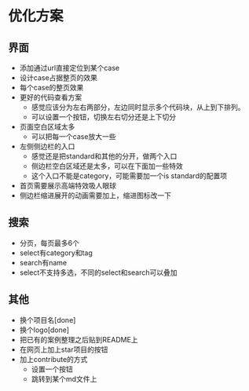 # 优化方案

## 界面

- 添加通过url直接定位到某个case
- 设计case占据整页的效果
- 每个case的整页效果
- 更好的代码查看方案
  - 感觉应该分为左右两部分，左边同时显示多个代码块，从上到下排列。
  - 可以设置一个按钮，切换左右切分还是上下切分
- 页面空白区域太多
  - 可以把每一个case放大一些
- 左侧侧边栏的入口
  - 感觉还是把standard和其他的分开，做两个入口
  - 侧边栏空白区域还是太多，可以在下面加一些特效
  - 这个入口不能是category，可能需要加一个is standard的配置项
- 首页需要展示高端特效吸人眼球
- 侧边栏缩进展开的动画需要加上，缩进图标改一下

## 搜索

- 分页，每页最多6个
- select有category和tag
- search有name
- select不支持多选，不同的select和search可以叠加

## 其他

- 换个项目名[done]
- 换个logo[done]
- 把已有的案例整理之后贴到README上
- 在网页上加上star项目的按钮
- 加上contribute的方式
  - 设置一个按钮
  - 跳转到某个md文件上
